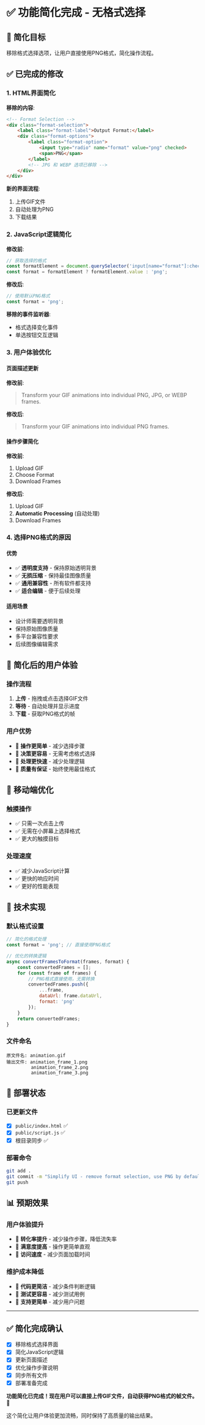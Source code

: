 # ✅ 功能简化完成 - 无格式选择

## 🎯 简化目标
移除格式选择选项，让用户直接使用PNG格式，简化操作流程。

## ✅ 已完成的修改

### 1. HTML界面简化
**移除的内容**:
```html
<!-- Format Selection -->
<div class="format-selection">
    <label class="format-label">Output Format:</label>
    <div class="format-options">
        <label class="format-option">
            <input type="radio" name="format" value="png" checked>
            <span>PNG</span>
        </label>
        <!-- JPG 和 WEBP 选项已移除 -->
    </div>
</div>
```

**新的界面流程**:
1. 上传GIF文件
2. 自动处理为PNG
3. 下载结果

### 2. JavaScript逻辑简化
**修改前**:
```javascript
// 获取选择的格式
const formatElement = document.querySelector('input[name="format"]:checked');
const format = formatElement ? formatElement.value : 'png';
```

**修改后**:
```javascript
// 使用默认PNG格式
const format = 'png';
```

**移除的事件监听器**:
- 格式选择变化事件
- 单选按钮交互逻辑

### 3. 用户体验优化

#### 页面描述更新
**修改前**:
> Transform your GIF animations into individual PNG, JPG, or WEBP frames.

**修改后**:
> Transform your GIF animations into individual PNG frames.

#### 操作步骤简化
**修改前**:
1. Upload GIF
2. Choose Format
3. Download Frames

**修改后**:
1. Upload GIF
2. **Automatic Processing** (自动处理)
3. Download Frames

### 4. 选择PNG格式的原因

#### 优势
- ✅ **透明度支持** - 保持原始透明背景
- ✅ **无损压缩** - 保持最佳图像质量
- ✅ **通用兼容性** - 所有软件都支持
- ✅ **适合编辑** - 便于后续处理

#### 适用场景
- 设计师需要透明背景
- 保持原始图像质量
- 多平台兼容性要求
- 后续图像编辑需求

## 🚀 简化后的用户体验

### 操作流程
1. **上传** - 拖拽或点击选择GIF文件
2. **等待** - 自动处理并显示进度
3. **下载** - 获取PNG格式的帧

### 用户优势
- 🎯 **操作更简单** - 减少选择步骤
- 🎯 **决策更容易** - 无需考虑格式选择
- 🎯 **处理更快速** - 减少处理逻辑
- 🎯 **质量有保证** - 始终使用最佳格式

## 📱 移动端优化

### 触摸操作
- ✅ 只需一次点击上传
- ✅ 无需在小屏幕上选择格式
- ✅ 更大的触摸目标

### 处理速度
- ✅ 减少JavaScript计算
- ✅ 更快的响应时间
- ✅ 更好的性能表现

## 🔧 技术实现

### 默认格式设置
```javascript
// 简化的格式处理
const format = 'png'; // 直接使用PNG格式

// 优化的转换逻辑
async convertFramesToFormat(frames, format) {
    const convertedFrames = [];
    for (const frame of frames) {
        // PNG格式直接使用，无需转换
        convertedFrames.push({
            ...frame,
            dataUrl: frame.dataUrl,
            format: 'png'
        });
    }
    return convertedFrames;
}
```

### 文件命名
```
原文件名: animation.gif
输出文件: animation_frame_1.png
         animation_frame_2.png
         animation_frame_3.png
```

## 🚀 部署状态

### 已更新文件
- [x] `public/index.html` ✅
- [x] `public/script.js` ✅
- [x] 根目录同步 ✅

### 部署命令
```bash
git add .
git commit -m "Simplify UI - remove format selection, use PNG by default"
git push
```

## 📊 预期效果

### 用户体验提升
- 🎯 **转化率提升** - 减少操作步骤，降低流失率
- 🎯 **满意度提高** - 操作更简单直观
- 🎯 **访问速度** - 减少页面加载时间

### 维护成本降低
- 🎯 **代码更简洁** - 减少条件判断逻辑
- 🎯 **测试更容易** - 减少测试用例
- 🎯 **支持更简单** - 减少用户问题

---

## ✅ 简化完成确认

- [x] 移除格式选择界面
- [x] 简化JavaScript逻辑
- [x] 更新页面描述
- [x] 优化操作步骤说明
- [x] 同步所有文件
- [x] 部署准备完成

**功能简化已完成！现在用户可以直接上传GIF文件，自动获得PNG格式的帧文件。** 🎉

这个简化让用户体验更加流畅，同时保持了高质量的输出结果。